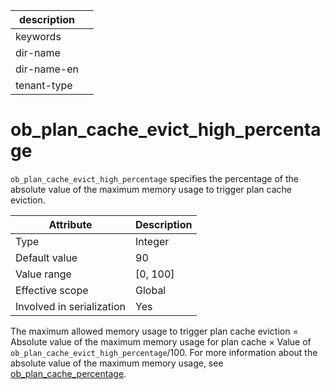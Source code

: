 | description ||
|---|---|
| keywords ||
| dir-name ||
| dir-name-en ||
| tenant-type ||

# ob_plan_cache_evict_high_percentage

`ob_plan_cache_evict_high_percentage` specifies the percentage of the absolute value of the maximum memory usage to trigger plan cache eviction.

| **Attribute** | **Description** |
|---------|------------|
| Type | Integer |
| Default value | 90 |
| Value range | \[0, 100\] |
| Effective scope | Global |
| Involved in serialization | Yes |

The maximum allowed memory usage to trigger plan cache eviction = Absolute value of the maximum memory usage for plan cache × Value of `ob_plan_cache_evict_high_percentage`/100. For more information about the absolute value of the maximum memory usage, see [ob_plan_cache_percentage](../300.global-system-variable/8400.ob_plan_cache_percentage-global.md).
